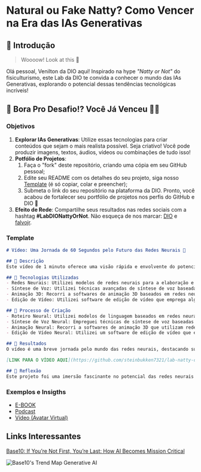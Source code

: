 # Natural ou Fake Natty? Como Vencer na Era das IAs Generativas

## 🚀 Introdução

> Woooow! Look at this 👀

Olá pessoal, Venilton da DIO aqui! Inspirado na hype _"Natty or Not"_ do fisiculturismo, este Lab da DIO te convida a conhecer o mundo das IAs Generativas, explorando o potencial dessas tendências tecnológicas incríveis!

## 🎯 Bora Pro Desafio!? Você Já Venceu 💪🤓

### Objetivos

1. **Explorar IAs Generativas**: Utilize essas tecnologias para criar conteúdos que sejam o mais realista possível. Seja criativo! Você pode produzir imagens, textos, áudios, vídeos ou combinações de tudo isso!
1. **Potfólio de Projetos**:
    1. Faça o "fork" deste repositório, criando uma cópia em seu GitHub pessoal;
    2. Edite seu README com os detalhes do seu projeto, siga nosso [Template](#template) (é só copiar, colar e preencher);
    3. Submeta o link do seu repositório na plataforma da DIO. Pronto, você acabou de fortalecer seu portfólio de projetos nos perfis do GitHub e DIO 🚀
1. **Efeito de Rede**: Compartilhe seus resultados nas redes sociais com a hashtag **#LabDIONattyOrNot**. Não esqueça de nos marcar: [DIO](https://www.linkedin.com/school/dio-makethechange) e [falvojr](https://www.linkedin.com/in/falvojr).

### Template

```markdown
# Vídeo: Uma Jornada de 60 Segundos pelo Futuro das Redes Neurais 🎥

## 📒 Descrição
Este vídeo de 1 minuto oferece uma visão rápida e envolvente do potencial e das aplicações das redes neurais no nosso dia a dia.

## 🤖 Tecnologias Utilizadas
- Redes Neurais: Utilizei modelos de redes neurais para a elaboração e revisão do roteiro, garantindo uma narrativa coesa e envolvente.
- Síntese de Voz: Utilizei técnicas avançadas de síntese de voz baseadas em redes neurais para criar uma voz virtual futurística.
- Animação 3D: Recorri a softwares de animação 3D baseados em redes neurais para criar um avatar virtual, proporcionando uma experiência visualmente impressionante.
- Edição de Vídeo: Utilizei software de edição de vídeo que emprega algoritmos de aprendizado de máquina para a edição e montagem do vídeo, visando uma qualidade profissional.

## 🧐 Processo de Criação
- Roteiro Neural: Utilizei modelos de linguagem baseados em redes neurais para criar e revisar o roteiro, garantindo uma narrativa coesa e envolvente.
- Síntese de Voz Neural: Empreguei técnicas de síntese de voz baseadas em redes neurais para criar uma voz virtual futurística que narra o vídeo.
- Animação Neural: Recorri a softwares de animação 3D que utilizam redes neurais para criar um avatar virtual que acompanha a narração, proporcionando uma experiência visualmente impressionante.
- Edição de Vídeo Neural: Utilizei um software de edição de vídeo que emprega algoritmos de aprendizado de máquina para a edição e montagem do vídeo, garantindo uma qualidade profissional.

## 🚀 Resultados
O vídeo é uma breve jornada pelo mundo das redes neurais, destacando suas possibilidades revolucionárias em apenas 60 segundos.

[LINK PARA O VÍDEO AQUI](https://github.com/steinbukken7321/lab-natty-or-not/blob/main/videorafael.md)

## 💭 Reflexão
Este projeto foi uma imersão fascinante no potencial das redes neurais para contar histórias visuais. Ao empregar tecnologias de ponta, pudemos criar uma narrativa envolvente e futurística, que captura a imaginação do espectador. A integração harmoniosa dessas tecnologias demonstra como as redes neurais estão moldando não apenas o futuro da inteligência artificial, mas também a forma como contamos e experimentamos histórias. É emocionante contemplar as possibilidades que essas ferramentas oferecem, tanto para a expressão artística quanto para a comunicação de ideias complexas de maneira acessível e cativante.

```

### Exemplos e Insigths

- [E-BOOK](/exemplos/E-BOOK.md)
- [Podcast](/exemplos/PODCAST.md)
- [Vídeo (Avatar Virtual)](/exemplos/VIDEO.md)

## Links Interessantes

[Base10: If You’re Not First, You’re Last: How AI Becomes Mission Critical](https://base10.vc/post/generative-ai-mission-critical/)

![Base10's Trend Map Generative AI](https://github.com/digitalinnovationone/lab-natty-or-not/assets/730492/f4df26e8-f8f7-4419-8252-c69d73ea930c)

